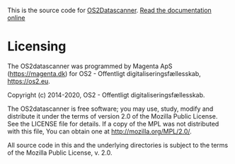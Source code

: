 This is the source code for [OS2Datascanner](https://os2datascanner.magenta.dk). [Read
the documentation online](https://os2datascanner.readthedocs.io/)


# Licensing

The OS2datascanner was programmed by Magenta ApS (https://magenta.dk) for OS2 -
Offentligt digitaliseringsfællesskab, https://os2.eu.

Copyright (c) 2014-2020, OS2 - Offentligt digitaliseringsfællesskab.

The OS2datascanner is free software; you may use, study, modify and distribute
it under the terms of version 2.0 of the Mozilla Public License. See the
LICENSE file for details. If a copy of the MPL was not distributed with this
file, You can obtain one at http://mozilla.org/MPL/2.0/.

All source code in this and the underlying directories is subject to the terms
of the Mozilla Public License, v. 2.0.
